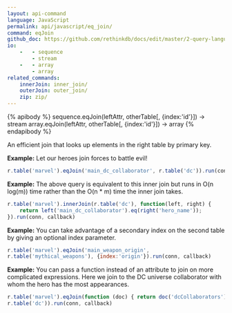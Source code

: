 ```yaml
---
layout: api-command 
language: JavaScript
permalink: api/javascript/eq_join/
command: eqJoin
github_doc: https://github.com/rethinkdb/docs/edit/master/2-query-language/api/javascript/joins/eqJoin.md
io:
    -   - sequence
        - stream
    -   - array
        - array
related_commands:
    innerJoin: inner_join/
    outerJoin: outer_join/
    zip: zip/
---
```


{% apibody %}
sequence.eqJoin(leftAttr, otherTable[, {index:'id'}]) &rarr; stream
array.eqJoin(leftAttr, otherTable[, {index:'id'}]) &rarr; array
{% endapibody %}

An efficient join that looks up elements in the right table by primary key.

__Example:__ Let our heroes join forces to battle evil!

```js
r.table('marvel').eqJoin('main_dc_collaborator', r.table('dc')).run(conn, callback)
```

__Example:__ The above query is equivalent to this inner join but runs in O(n log(m)) time rather than the O(n * m) time the inner join takes.

```js
r.table('marvel').innerJoin(r.table('dc'), function(left, right) {
    return left('main_dc_collaborator').eq(right('hero_name'));
}).run(conn, callback)
```


__Example:__ You can take advantage of a secondary index on the second table by giving an optional index parameter.

```js
r.table('marvel').eqJoin('main_weapon_origin',
r.table('mythical_weapons'), {index:'origin'}).run(conn, callback)
```

__Example:__ You can pass a function instead of an attribute to join on more complicated expressions. Here we join to the DC universe collaborator with whom the hero has the most appearances.

```js
r.table('marvel').eqJoin(function (doc) { return doc('dcCollaborators').orderBy('appearances').nth(0)('name'); },
r.table('dc')).run(conn, callback)
```

